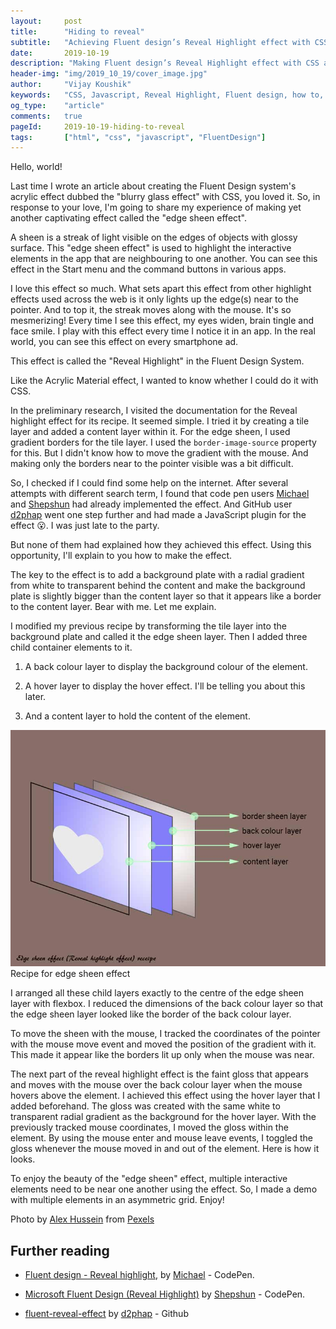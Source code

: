 ```yaml
---
layout:     post
title:      "Hiding to reveal"
subtitle:   "Achieving Fluent design’s Reveal Highlight effect with CSS and JavaScript"
date:       2019-10-19
description: "Making Fluent design’s Reveal Highlight effect with CSS and JavaScript"
header-img: "img/2019_10_19/cover_image.jpg"
author:     "Vijay Koushik"
keywords:   "CSS, Javascript, Reveal Highlight, Fluent design, how to, HTML"
og_type: 	"article"
comments:   true
pageId:     2019-10-19-hiding-to-reveal
tags:       ["html", "css", "javascript", "FluentDesign"]
---
```

Hello, world!

Last time I wrote an article about creating the Fluent Design system's acrylic effect dubbed the "blurry glass effect" with CSS, you loved it. So, in response to your love, I'm going to share my experience of making yet another captivating effect called the "edge sheen effect".

A sheen is a streak of light visible on the edges of objects with glossy surface. This "edge sheen effect" is used to highlight the interactive elements in the app that are neighbouring to one another. You can see this effect in the Start menu and the command buttons in various apps.

I love this effect so much. What sets apart this effect from other highlight effects used across the web is it only lights up the edge(s) near to the pointer. And to top it, the streak moves along with the mouse. It's so mesmerizing! Every time I see this effect, my eyes widen, brain tingle and face smile. I play with this effect every time I notice it in an app. In the real world, you can see this effect on every smartphone ad.

This effect is called the "Reveal Highlight" in the Fluent Design System.

Like the Acrylic Material effect, I wanted to know whether I could do it with CSS.

In the preliminary research, I visited the documentation for the Reveal highlight effect for its recipe. It seemed simple. I tried it by creating a tile layer and added a content layer within it. For the edge sheen, I used gradient borders for the tile layer. I used the `border-image-source` property for this. But I didn't know how to move the gradient with the mouse. And making only the borders near to the pointer visible was a bit difficult.

<script async src="//jsfiddle.net/svijaykoushik/k9ohpeux/embed/result/"></script>

So, I checked if I could find some help on the internet. After several attempts with different search term, I found that code pen users [Michael](https://codepen.io/RumyantsevMichael) and [Shepshun](https://codepen.io/Sepshun) had already implemented the effect. And GitHub user [d2phap](https://github.com/d2phap) went one step further and had made a JavaScript plugin for the effect 😮. I was just late to the party.

But none of them had explained how they achieved this effect. Using this opportunity, I'll explain to you how to make the effect.

The key to the effect is to add a background plate with a radial gradient from white to transparent behind the content and make the background plate is slightly bigger than the content layer so that it appears like a border to the content layer. Bear with me. Let me explain.

I modified my previous recipe by transforming the tile layer into the background plate and called it the edge sheen layer. Then I added three child container elements to it.

1. A back colour layer to display the background colour of the element.

2. A hover layer to display the hover effect. I'll be telling you about this later.

3. And a content layer to hold the content of the element.

![Recipe for edge sheen effect](/img/2019_10_19/edge_sheen_efecct.jpg) <span class="caption text-muted">Recipe for edge sheen effect</span>

I arranged all these child layers exactly to the centre of the edge sheen layer with flexbox. I reduced the dimensions of the back colour layer so that the edge sheen layer looked like the border of the back colour layer.

To move the sheen with the mouse, I tracked the coordinates of the pointer with the mouse move event and moved the position of the gradient with it. This made it appear like the borders lit up only when the mouse was near.

The next part of the reveal highlight effect is the faint gloss that appears and moves with the mouse over the back colour layer when the mouse hovers above the element. I achieved this effect using the hover layer that I added beforehand. The gloss was created with the same white to transparent radial gradient as the background for the hover layer. With the previously tracked mouse coordinates, I moved the gloss within the element. By using the mouse enter and mouse leave events, I toggled the gloss whenever the mouse moved in and out of the element.
Here is how it looks.

<script async src="//jsfiddle.net/svijaykoushik/8o5a9j0x/embed/result/"></script>

To enjoy the beauty of the "edge sheen" effect, multiple interactive elements need to be near one another using the effect. So, I made a demo with multiple elements in an asymmetric grid. Enjoy!

<script async src="//jsfiddle.net/svijaykoushik/n72jwx5u/embed/result/"></script>

Photo by [Alex Hussein](https://www.pexels.com/@alex-hussein-1391461?utm_content=attributionCopyText&utm_medium=referral&utm_source=pexels) from [Pexels](https://www.pexels.com/photo/man-and-woman-standing-on-seashore-2685039/?utm_content=attributionCopyText&utm_medium=referral&utm_source=pexels)

## Further reading

- [Fluent design - Reveal highlight](https://codepen.io/RumyantsevMichael/pen/qKWeEK), by [Michael](https://codepen.io/RumyantsevMichael) - CodePen.

- [Microsoft Fluent Design (Reveal Highlight)](https://codepen.io/Sepshun/pen/YEXKNy) by [Shepshun](https://codepen.io/Sepshun) - CodePen.

- [fluent-reveal-effect](https://d2phap.github.io/fluent-reveal-effect/) by [d2phap](https://github.com/d2phap) - Github
